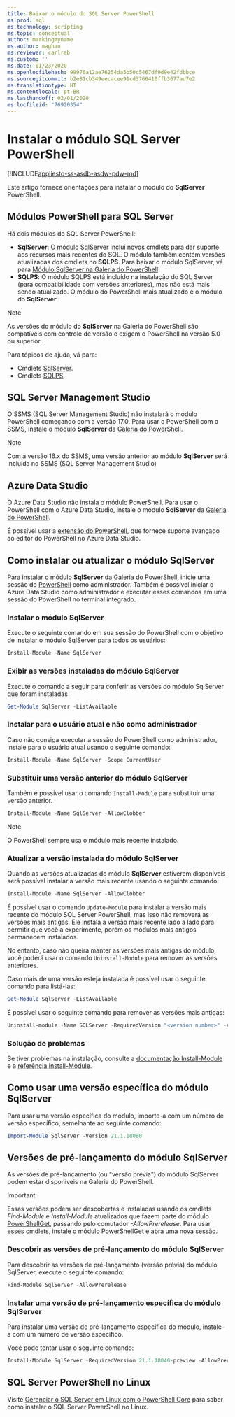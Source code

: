 ```yaml
---
title: Baixar o módulo do SQL Server PowerShell
ms.prod: sql
ms.technology: scripting
ms.topic: conceptual
author: markingmyname
ms.author: maghan
ms.reviewer: carlrab
ms.custom: ''
ms.date: 01/23/2020
ms.openlocfilehash: 99976a12ae76254da5b50c5467df9d9e42fdbbce
ms.sourcegitcommit: b2e81cb349eecacee91cd3766410ffb3677ad7e2
ms.translationtype: HT
ms.contentlocale: pt-BR
ms.lasthandoff: 02/01/2020
ms.locfileid: "76920354"
---
```

# <a name="install-the-sql-server-powershell-module"></a>Instalar o módulo SQL Server PowerShell

[!INCLUDE[appliesto-ss-asdb-asdw-pdw-md](../includes/appliesto-ss-asdb-asdw-pdw-md.md)]

Este artigo fornece orientações para instalar o módulo do **SqlServer** PowerShell.

## <a name="powershell-modules-for-sql-server"></a>Módulos PowerShell para SQL Server

Há dois módulos do SQL Server PowerShell:

- **SqlServer**: O módulo SqlServer inclui novos cmdlets para dar suporte aos recursos mais recentes do SQL. O módulo também contém versões atualizadas dos cmdlets no **SQLPS**. Para baixar o módulo SqlServer, vá para [Módulo SqlServer na Galeria do PowerShell](https://www.powershellgallery.com/packages/Sqlserver).
- **SQLPS**: O módulo SQLPS está incluído na instalação do SQL Server (para compatibilidade com versões anteriores), mas não está mais sendo atualizado. O módulo do PowerShell mais atualizado é o módulo do **SqlServer**.

> [!NOTE]
> As versões do módulo do **SqlServer** na Galeria do PowerShell são compatíveis com controle de versão e exigem o PowerShell na versão 5.0 ou superior.

Para tópicos de ajuda, vá para:

- Cmdlets [SqlServer](https://docs.microsoft.com/powershell/module/sqlserver).
- Cmdlets [SQLPS](https://docs.microsoft.com/powershell/module/sqlps).

## <a name="sql-server-management-studio"></a>SQL Server Management Studio

O SSMS (SQL Server Management Studio) não instalará o módulo PowerShell começando com a versão 17.0. Para usar o PowerShell com o SSMS, instale o módulo **SqlServer** da [Galeria do PowerShell](https://www.powershellgallery.com/packages/Sqlserver).

> [!NOTE]
> Com a versão 16.x do SSMS, uma versão anterior ao módulo **SqlServer** será incluída no SSMS (SQL Server Management Studio)

## <a name="azure-data-studio"></a>Azure Data Studio

O Azure Data Studio não instala o módulo PowerShell. Para usar o PowerShell com o Azure Data Studio, instale o módulo **SqlServer** da [Galeria do PowerShell](https://www.powershellgallery.com/packages/Sqlserver).

É possível usar a [extensão do PowerShell](../azure-data-studio/powershell-extension.md), que fornece suporte avançado ao editor do PowerShell no Azure Data Studio.

## <a name="installing-or-updating-the-sqlserver-module"></a>Como instalar ou atualizar o módulo SqlServer

Para instalar o módulo **SqlServer** da Galeria do PowerShell, inicie uma sessão do [PowerShell](https://docs.microsoft.com/powershell/scripting/powershell-scripting) como administrador. Também é possível iniciar o Azure Data Studio como administrador e executar esses comandos em uma sessão do PowerShell no terminal integrado.

### <a name="install-the-sqlserver-module"></a>Instalar o módulo SqlServer

Execute o seguinte comando em sua sessão do PowerShell com o objetivo de instalar o módulo SqlServer para todos os usuários:

```powershell
Install-Module -Name SqlServer
```

### <a name="to-view-the-versions-of-the-sqlserver-module-installed"></a>Exibir as versões instaladas do módulo SqlServer

Execute o comando a seguir para conferir as versões do módulo SqlServer que foram instaladas

```powershell
Get-Module SqlServer -ListAvailable
```

### <a name="install-for-the-current-user-rather-than-as-an-administrator"></a>Instalar para o usuário atual e não como administrador

Caso não consiga executar a sessão do PowerShell como administrador, instale para o usuário atual usando o seguinte comando:

```powershell
Install-Module -Name SqlServer -Scope CurrentUser
```

### <a name="to-overwrite-a-previous-version-of-the-sqlserver-module"></a>Substituir uma versão anterior do módulo SqlServer

Também é possível usar o comando `Install-Module` para substituir uma versão anterior.

```powershell
Install-Module -Name SqlServer -AllowClobber
```

> [!Note]
> O PowerShell sempre usa o módulo mais recente instalado.

### <a name="update-the-installed-version-of-the-sqlserver-module"></a>Atualizar a versão instalada do módulo SqlServer

Quando as versões atualizadas do módulo **SqlServer** estiverem disponíveis será possível instalar a versão mais recente usando o seguinte comando:

```powershell
Install-Module -Name SqlServer -AllowClobber
```

É possível usar o comando `Update-Module` para instalar a versão mais recente do módulo SQL Server PowerShell, mas isso não removerá as versões mais antigas. Ele instala a versão mais recente lado a lado para permitir que você a experimente, porém os módulos mais antigos permanecem instalados.

No entanto, caso não queira manter as versões mais antigas do módulo, você poderá usar o comando `Uninstall-Module` para remover as versões anteriores.

Caso mais de uma versão esteja instalada é possível usar o seguinte comando para listá-las:

```powershell
Get-Module SqlServer -ListAvailable
```

É possível usar o seguinte comando para remover as versões mais antigas:

```powershell
Uninstall-module -Name SQLServer -RequiredVersion "<version number>" -AllowClobber
```

### <a name="troubleshooting"></a>Solução de problemas

Se tiver problemas na instalação, consulte a [documentação Install-Module](https://www.powershellgallery.com/packages/PowerShellGet/2.2.1) e a [referência Install-Module](https://docs.microsoft.com/powershell/module/powershellget/Install-Module).

## <a name="using-a-specific-version-of-the-sqlserver-module"></a>Como usar uma versão específica do módulo SqlServer

Para usar uma versão específica do módulo, importe-a com um número de versão específico, semelhante ao seguinte comando:

```powershell
Import-Module SqlServer -Version 21.1.18080
```

## <a name="pre-release-versions-of-the-sqlserver-module"></a>Versões de pré-lançamento do módulo SqlServer

As versões de pré-lançamento (ou "versão prévia") do módulo SqlServer podem estar disponíveis na Galeria do PowerShell.

> [!IMPORTANT]
> Essas versões podem ser descobertas e instaladas usando os cmdlets *Find-Module* e *Install-Module* atualizados que fazem parte do módulo [PowerShellGet](https://www.powershellgallery.com/packages/PowerShellGet), passando pelo comutador *-AllowPrerelease*. Para usar esses cmdlets, instale o módulo PowerShellGet e abra uma nova sessão.

### <a name="to-discover-pre-release-versions-of-the-sqlserver-module"></a>Descobrir as versões de pré-lançamento do módulo SqlServer

Para descobrir as versões de pré-lançamento (versão prévia) do módulo SqlServer, execute o seguinte comando:

```powershell
Find-Module SqlServer -AllowPrerelease
```

### <a name="to-install-a-specific-pre-release-version-of-the-sqlserver-module"></a>Instalar uma versão de pré-lançamento específica do módulo SqlServer

Para instalar uma versão de pré-lançamento específica do módulo, instale-a com um número de versão específico.

Você pode tentar usar o seguinte comando:

```powershell
Install-Module SqlServer -RequiredVersion 21.1.18040-preview -AllowPrerelease
```

## <a name="sql-server-powershell-on-linux"></a>SQL Server PowerShell no Linux

Visite [Gerenciar o SQL Server em Linux com o PowerShell Core](../linux/sql-server-linux-manage-powershell-core.md) para saber como instalar o SQL Server PowerShell no Linux.
